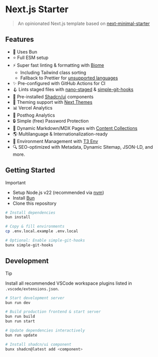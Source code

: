 # Next.js Starter

> An opinionated Next.js template based on [next-minimal-starter](https://github.com/ixahmedxi/next-minimal-starter)

## Features

- 🥟 Uses Bun
- ⭐️ Full ESM setup
- ⚡️ Super fast linting & formatting with [Biome](https://biomejs.dev)
  - Including Tailwind class sorting
  - Fallback to Prettier for [unsupported languages](https://biomejs.dev/internals/language-support/)
- ✨ Pre-configured with GitHub Actions for CI
- 🪝 Lints staged files with [nano-staged](https://github.com/usmanyunusov/nano-staged) & [simple-git-hooks](https://github.com/toplenboren/simple-git-hooks)
- 💅 Pre-installed [Shadcn/ui](https://ui.shadcn.com/) components
- 🌚 Theming support with [Next Themes](https://github.com/pacocoursey/next-themes)
- 📊 Vercel Analytics
- 🐶 Posthog Analytics
- 🔒 Simple (free) Password Protection
- 📃 Dynamic Markdown/MDX Pages with [Content Collections](https://content-collections.vercel.app/)
- 🌎 Multilanguage & Internationalization-ready
- 🔑 Environment Management with [T3 Env](https://env.t3.gg/)
- 🔍 SEO-optimized with Metadata, Dynamic Sitemap, JSON-LD, and more.
<!-- - 📸 Dynamic Open Graph Images TODO -->

## Getting Started

> [!IMPORTANT]
>
> - Setup Node.js v22 (recommended via [nvm](https://github.com/nvm-sh/nvm))
> - Install [Bun](https://bun.sh/)
> - Clone this repository

```bash
# Install dependencies
bun install

# Copy & fill environments
cp .env.local.example .env.local

# Optional: Enable simple-git-hooks
bunx simple-git-hooks
```

## Development

> [!TIP]  
> Install all recommended VSCode workspace plugins listed in `.vscode/extensions.json`.

```bash
# Start development server
bun run dev

# Build production frontend & start server
bun run build
bun run start

# Update dependencies interactively
bun run update

# Install shadcn/ui component
bunx shadcn@latest add <component>
```
